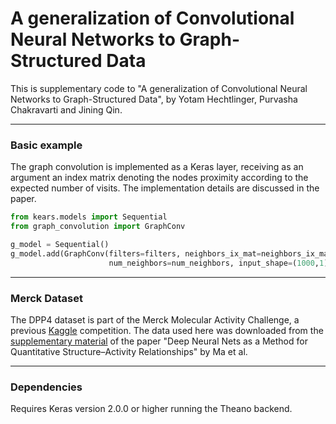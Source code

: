 # A generalization of Convolutional Neural Networks to Graph-Structured Data

This is supplementary code to "A generalization of Convolutional Neural Networks to Graph-Structured Data", by Yotam Hechtlinger, Purvasha Chakravarti and Jining Qin.

------------------

### Basic example
The graph convolution is implemented as a Keras layer, receiving as an argument an index matrix denoting the nodes proximity according to the expected number of visits. The implementation details are discussed in the paper.
```python
from kears.models import Sequential
from graph_convolution import GraphConv

g_model = Sequential()
g_model.add(GraphConv(filters=filters, neighbors_ix_mat=neighbors_ix_mat, 
                      num_neighbors=num_neighbors, input_shape=(1000,1)))
```

------------------

### Merck Dataset
The DPP4 dataset is part of the Merck Molecular Activity Challenge, a previous [Kaggle](https://www.kaggle.com/c/MerckActivity) competition. The data used here was downloaded from the [supplementary material](http://pubs.acs.org/doi/suppl/10.1021/ci500747n) of the paper "Deep Neural Nets as a Method for Quantitative Structure–Activity Relationships" by Ma et al.

------------------

### Dependencies
Requires Keras version 2.0.0 or higher running the Theano backend. 



